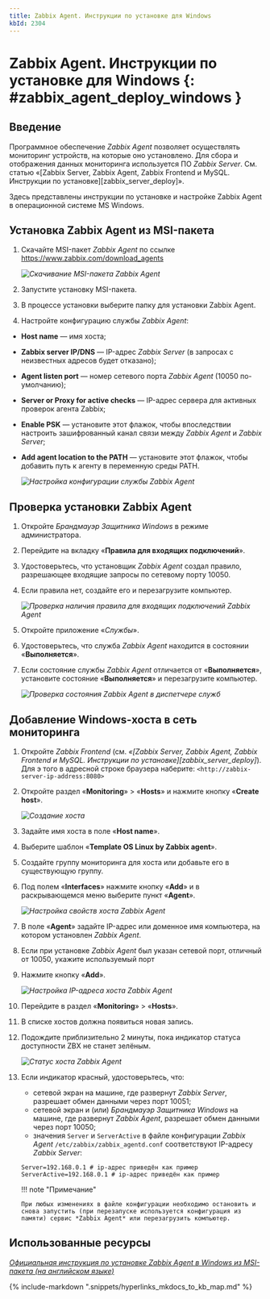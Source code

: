 ```yaml
---
title: Zabbix Agent. Инструкции по установке для Windows
kbId: 2304
---
```


# Zabbix Agent. Инструкции по установке для Windows {: #zabbix_agent_deploy_windows }

## Введение

Программное обеспечение *Zabbix Agent* позволяет осуществлять мониторинг устройств, на которые оно установлено. Для сбора и отображения данных мониторинга используется ПО *Zabbix Server*. См. статью «[Zabbix Server, Zabbix Agent, Zabbix Frontend и MySQL. Инструкции по установке][zabbix_server_deploy]».

Здесь представлены инструкции по установке и настройке Zabbix Agent в операционной системе MS Windows.

## Установка Zabbix Agent из MSI-пакета

1. Скачайте MSI-пакет *Zabbix Agent* по ссылке <https://www.zabbix.com/download_agents>

    _![Скачивание MSI-пакета Zabbix Agent](https://kb.comindware.ru/assets/img_63bbfec30de92.png)_

2. Запустите установку MSI-пакета.
3. В процессе установки выберите папку для установки Zabbix Agent.
4. Настройте конфигурацию службы *Zabbix Agent*:

- **Host name** — имя хоста;
- **Zabbix server IP/DNS** — IP-адрес *Zabbix Server* (в запросах с неизвестных адресов будет отказано);
- **Agent listen port** — номер сетевого порта *Zabbix Agent* (10050 по-умолчанию);
- **Server or Proxy for active checks** — IP-адрес сервера для активных проверок агента Zabbix;
- **Enable PSK** — установите этот флажок, чтобы впоследствии настроить зашифрованный канал связи между *Zabbix Agent* и *Zabbix Server*;
- **Add agent location to the PATH** — установите этот флажок, чтобы добавить путь к агенту в переменную среды PATH.

    _![Настройка конфигурации службы Zabbix Agent](https://kb.comindware.ru/assets/img_63bbfef9ee8a0.png)_

## Проверка установки Zabbix Agent

1. Откройте *Брандмауэр Защитника Windows* в режиме администратора.
2. Перейдите на вкладку «**Правила для входящих подключений**».
3. Удостоверьтесь, что установщик *Zabbix Agent* создал правило, разрешающее входящие запросы по сетевому порту 10050.
4. Если правила нет, создайте его и перезагрузите компьютер.

    _![Проверка наличия правила для входящих подключений Zabbix Agent](https://kb.comindware.ru/assets/img_63bbff2a30cfd.png)_

5. Откройте приложение «*Службы*».
6. Удостоверьтесь, что служба *Zabbix Agent* находится в состоянии «**Выполняется**».
7. Если состояние службы *Zabbix Agent* отличается от «**Выполняется**», установите состояние «**Выполняется**» и перезагрузите компьютер.

    _![Проверка состояния Zabbix Agent в диспетчере служб](https://kb.comindware.ru/assets/img_63bbff44016eb.png)_

## Добавление Windows-хоста в сеть мониторинга

1. Откройте *Zabbix Frontend* (см. _«[Zabbix Server, Zabbix Agent, Zabbix Frontend и MySQL. Инструкции по установке][zabbix_server_deploy]_). Для э того в адресной строке браузера наберите: `<http://zabbix-server-ip-address:8080>`
2. Откройте раздел «**Monitoring**» > «**Hosts**» и нажмите кнопку «**Create host**».

    _![Создание хоста](https://kb.comindware.ru/assets/img_63bc000e92138.png)_

3. Задайте имя хоста в поле «**Host name**».
4. Выберите шаблон «**Template OS Linux by Zabbix agent**».
5. Создайте группу мониторинга для хоста или добавьте его в существующую группу.
6. Под полем «**Interfaces**» нажмите кнопку «**Add**» и в раскрывающемся меню выберите пункт «**Agent**».

    _![Настройка свойств хоста Zabbix Agent](https://kb.comindware.ru/assets/img_63bbffd613538.png)_

7. В поле «**Agent**» задайте IP-адрес или доменное имя компьютера, на котором установлен *Zabbix Agent*.
8. Если при установке *Zabbix Agent* был указан сетевой порт, отличный от 10050, укажите используемый порт
9. Нажмите кнопку «**Add**».

    _![Настройка IP-адреса хоста Zabbix Agent](https://kb.comindware.ru/assets/img_63bbffb0a5b4a.png)_

10. Перейдите в раздел «**Monitoring**» > «**Hosts**».
11. В списке хостов должна появиться новая запись.
12. Подождите приблизительно 2 минуты, пока индикатор статуса доступности ZBX не станет зелёным.

    _![Статус хоста Zabbix Agent](https://kb.comindware.ru/assets/img_63bbfe8013410.png)_

13. Если индикатор красный, удостоверьтесь, что:

    - сетевой экран на машине, где развернут *Zabbix Server*, разрешает обмен данными через порт 10051;
    - сетевой экран и (или) *Брандмауэр Защитника Windows* на машине, где развернут *Zabbix Agent*, разрешает обмен данными через порт 10050;
    - значения `Server` и `ServerActive` в файле конфигурации *Zabbix Agent* `/etc/zabbix/zabbix_agentd.conf` соответствуют IP-адресу *Zabbix Server*:

    ```
    Server=192.168.0.1 # ip-адрес приведён как пример
    ServerActive=192.168.0.1 # ip-адрес приведён как пример
    ```

    !!! note "Примечание"

        При любых изменениях в файле конфигурации необходимо остановить и снова запустить (при перезапуске используется конфигурация из памяти) сервис *Zabbix Agent* или перезагрузить компьютер.

## Использованные ресурсы

_[Официальная инструкция по установке Zabbix Agent в Windows из MSI-пакета (на английском языке)](https://www.zabbix.com/documentation/current/en/manual/installation/install_from_packages/win_msi)_

{% include-markdown ".snippets/hyperlinks_mkdocs_to_kb_map.md" %}

